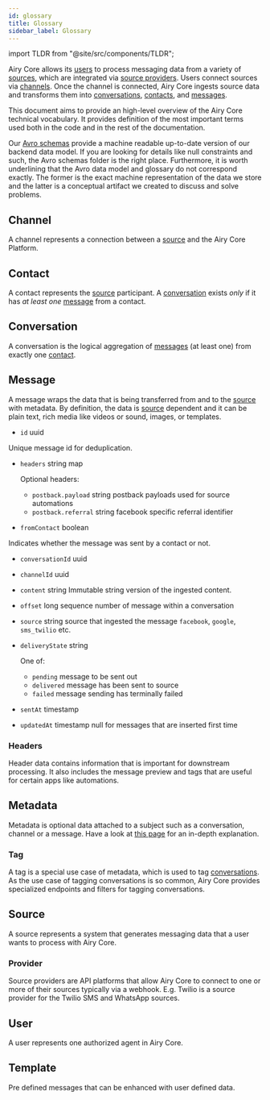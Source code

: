 ```yaml
---
id: glossary
title: Glossary
sidebar_label: Glossary
---
```


import TLDR from "@site/src/components/TLDR";

<TLDR>

Airy Core allows its [users](#user) to process messaging data from a variety of
[sources](#source), which are integrated via [source providers](#provider).
Users connect sources via [channels](#channel). Once the channel is connected,
Airy Core ingests source data and transforms them into
[conversations](#conversation), [contacts](#contact), and [messages](#message).

</TLDR>

This document aims to provide an high-level overview of the Airy Core
technical vocabulary. It provides definition of the most important terms used
both in the code and in the rest of the documentation.

Our [Avro schemas](https://github.com/airyhq/airy/tree/main/backend/avro)
provide a machine readable up-to-date version of our backend data model. If you
are looking for details like null constraints and such, the Avro schemas folder
is the right place. Furthermore, it is worth underlining that the Avro data
model and glossary do not correspond exactly. The former is the exact machine
representation of the data we store and the latter is a conceptual artifact we
created to discuss and solve problems.

## Channel

A channel represents a connection between a [source](#source) and the Airy Core
Platform.

## Contact

A contact represents the [source](#source) participant. A
[conversation](#conversation) exists _only_ if it has _at least one_
[message](#message) from a contact.

## Conversation

A conversation is the logical aggregation of [messages](#message) (at least one)
from exactly one [contact](#contact).

## Message

A message wraps the data that is being transferred from and to the
[source](#source) with metadata. By definition, the data is [source](#source)
dependent and it can be plain text, rich media like videos or sound, images, or
templates.

- `id` uuid

Unique message id for deduplication.

- `headers` string map

  Optional headers:

  - `postback.payload` string postback payloads used for source automations
  - `postback.referral` string facebook specific referral identifier

- `fromContact` boolean

Indicates whether the message was sent by a contact or not.

- `conversationId` uuid

- `channelId` uuid

- `content` string Immutable string version of the ingested content.

- `offset` long sequence number of message within a conversation

- `source` string source that ingested the message `facebook`, `google`, `sms_twilio` etc.

- `deliveryState` string

  One of:

  - `pending` message to be sent out
  - `delivered` message has been sent to source
  - `failed` message sending has terminally failed

- `sentAt` timestamp

- `updatedAt` timestamp null for messages that are inserted first time

### Headers

Header data contains information that is important for downstream processing. It
also includes the message preview and tags that are useful for certain apps like
automations.

## Metadata

Metadata is optional data attached to a subject such as a conversation, channel or a message. Have a look
at [this page](concepts/metadata.md) for an in-depth explanation.

### Tag

A tag is a special use case of metadata, which is used to tag
[conversations](#conversation). As the use case of tagging conversations is so
common, Airy Core provides specialized endpoints and filters for tagging
conversations.

## Source

A source represents a system that generates messaging data that a user wants to
process with Airy Core.

### Provider

Source providers are API platforms that allow Airy Core to connect to one or
more of their sources typically via a webhook. E.g. Twilio is a source provider
for the Twilio SMS and WhatsApp sources.

## User

A user represents one authorized agent in Airy Core.

## Template

Pre defined messages that can be enhanced with user defined data.
